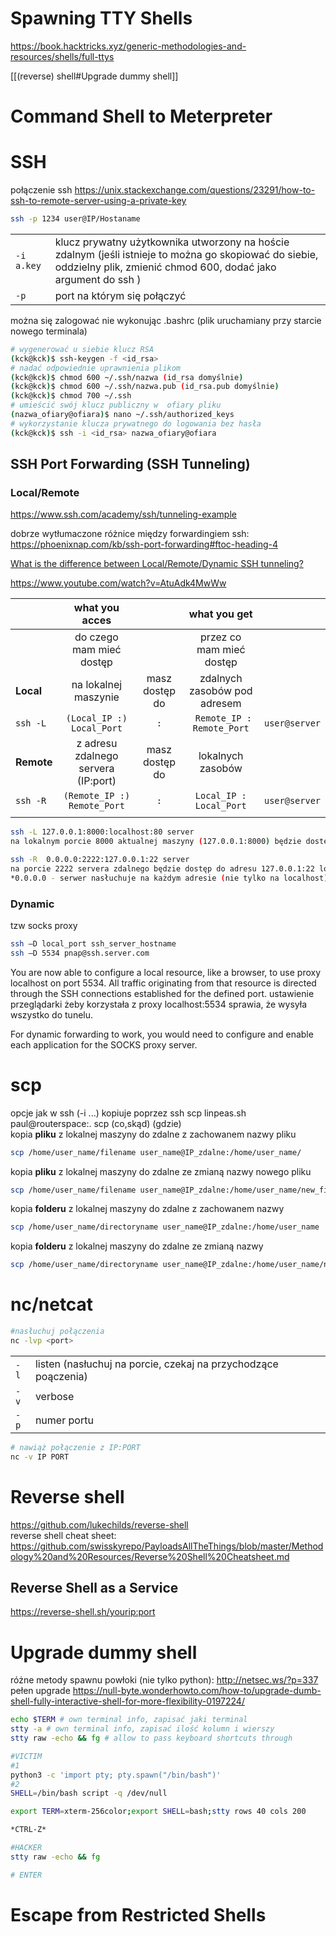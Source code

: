 # Spawning TTY Shells
https://book.hacktricks.xyz/generic-methodologies-and-resources/shells/full-ttys

[[(reverse) shell#Upgrade dummy shell]]
# Command Shell to Meterpreter
# SSH
połączenie ssh
https://unix.stackexchange.com/questions/23291/how-to-ssh-to-remote-server-using-a-private-key
```bash
ssh -p 1234 user@IP/Hostaname
```

| |                                                                                                                                                                         |
| ---------- | ----------------------------------------------------------------------------------------------------------------------------------------------------------------------- |
| `-i a.key` | klucz prywatny użytkownika utworzony na hoście zdalnym (jeśli istnieje to można go skopiować do siebie, oddzielny plik, zmienić chmod 600, dodać jako argument do ssh ) |
| `-p`       | port na którym się połączyć                                                                                                                                             |

można się zalogować nie wykonując .bashrc (plik uruchamiany przy starcie nowego terminala)
```bash
# wygenerować u siebie klucz RSA
(kck@kck)$ ssh-keygen -f <id_rsa>   
# nadać odpowiednie uprawnienia plikom
(kck@kck)$ chmod 600 ~/.ssh/nazwa (id_rsa domyślnie)
(kck@kck)$ chmod 600 ~/.ssh/nazwa.pub (id_rsa.pub domyślnie)
(kck@kck)$ chmod 700 ~/.ssh
# umieścić swój klucz publiczny w  ofiary pliku
(nazwa_ofiary@ofiara)$ nano ~/.ssh/authorized_keys 
# wykorzystanie klucza prywatnego do logowania bez hasła
(kck@kck)$ ssh -i <id_rsa> nazwa_ofiary@ofiara 
```

## SSH Port Forwarding (SSH Tunneling)
### Local/Remote
https://www.ssh.com/academy/ssh/tunneling-example  

dobrze wytłumaczone różnice między forwardingiem ssh:  
https://phoenixnap.com/kb/ssh-port-forwarding#ftoc-heading-4  

[What is the difference between Local/Remote/Dynamic SSH tunneling?](https://serverfault.com/questions/272754/what-is-the-difference-between-local-remote-dynamic-ssh-tunneling)

https://www.youtube.com/watch?v=AtuAdk4MwWw

|            |           what you acces            |                |         what you get         |               |
| :--------- | :---------------------------------: | :------------: | :--------------------------: | ------------: |
|            |      do czego mam mieć dostęp       |                |   przez co mam mieć dostęp   |               |
| **Local**  |        na lokalnej maszynie         | masz dostęp do | zdalnych zasobów pod adresem |               |
| `ssh -L`   |      `(Local_IP :) Local_Port`      |      `:`       |  ` Remote_IP : Remote_Port`  | `user@server` |
| **Remote** | z adresu zdalnego servera (IP:port) | masz dostęp do |      lokalnych zasobów       |               |
| `ssh -R`   |     `(Remote_IP :) Remote_Port`     |      `:`       |   `Local_IP : Local_Port`    | `user@server` |
|            |

```bash
ssh -L 127.0.0.1:8000:localhost:80 server
na lokalnym porcie 8000 aktualnej maszyny (127.0.0.1:8000) będzie dostępna aplikacja z serwera z portu localhost:80 
```
```bash
ssh -R  0.0.0.0:2222:127.0.0.1:22 server
na porcie 2222 servera zdalnego będzie dostęp do adresu 127.0.0.1:22 lokalnej maszyny, z której rozpoczęty został tunel
*0.0.0.0 - serwer nasłuchuje na każdym adresie (nie tylko na localhost)
```

### Dynamic
tzw socks proxy
```bash
ssh –D local_port ssh_server_hostname
ssh –D 5534 pnap@ssh.server.com
```
You are now able to configure a local resource, like a browser, to use proxy localhost on port 5534. All traffic originating from that resource is directed through the SSH connections established for the defined port.
ustawienie przeglądarki żeby korzystała z proxy localhost:5534 sprawia, że wysyła wszystko do tunelu.

For dynamic forwarding to work, you would need to configure and enable each application for the SOCKS proxy server.
# scp
opcje jak w ssh (-i ...)
kopiuje poprzez ssh
scp linpeas.sh paul@routerspace:.
scp (co,skąd) (gdzie)  
kopia **pliku** z lokalnej maszyny do zdalne z zachowanem nazwy pliku
```bash
scp /home/user_name/filename user_name@IP_zdalne:/home/user_name/
```
kopia **pliku** z lokalnej maszyny do zdalne ze zmianą nazwy nowego pliku
```bash
scp /home/user_name/filename user_name@IP_zdalne:/home/user_name/new_filename
```
kopia **folderu** z lokalnej maszyny do zdalne z zachowanem nazwy
```bash
scp /home/user_name/directoryname user_name@IP_zdalne:/home/user_name
```
kopia **folderu** z lokalnej maszyny do zdalne ze zmianą nazwy
```bash
scp /home/user_name/directoryname user_name@IP_zdalne:/home/user_name/new_directoryname
```
# nc/netcat
```bash
#nasłuchuj połączenia
nc -lvp <port>
```

|      |                                                                |
| ---- | -------------------------------------------------------------- |
| `-l` | listen (nasłuchuj na porcie, czekaj na przychodzące poączenia) |
| `-v` | verbose                                                        |
| `-p` | numer portu                                                    |

```bash
# nawiąż połączenie z IP:PORT
nc -v IP PORT
```
# Reverse shell
https://github.com/lukechilds/reverse-shell  
reverse shell cheat sheet: https://github.com/swisskyrepo/PayloadsAllTheThings/blob/master/Methodology%20and%20Resources/Reverse%20Shell%20Cheatsheet.md

## Reverse Shell as a Service
https://reverse-shell.sh/yourip:port 

# Upgrade dummy shell
różne metody spawnu powłoki (nie tylko python): http://netsec.ws/?p=337  
pełen upgrade https://null-byte.wonderhowto.com/how-to/upgrade-dumb-shell-fully-interactive-shell-for-more-flexibility-0197224/

```bash
echo $TERM # own terminal info, zapisać jaki terminal
stty -a # own terminal info, zapisać ilość kolumn i wierszy
stty raw -echo && fg # allow to pass keyboard shortcuts through
```
```bash
#VICTIM
#1
python3 -c 'import pty; pty.spawn("/bin/bash")'
#2
SHELL=/bin/bash script -q /dev/null

export TERM=xterm-256color;export SHELL=bash;stty rows 40 cols 200

*CTRL-Z*

#HACKER
stty raw -echo && fg

# ENTER
```

# Escape from Restricted Shells